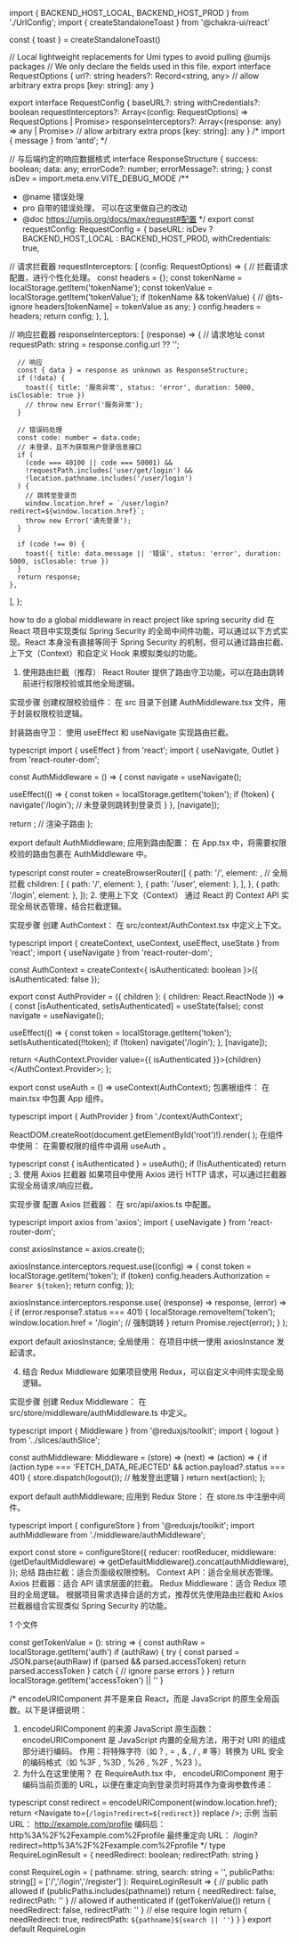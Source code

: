 import { BACKEND_HOST_LOCAL, BACKEND_HOST_PROD } from './UrlConfig';
import { createStandaloneToast } from '@chakra-ui/react'

const { toast } = createStandaloneToast()

// Local lightweight replacements for Umi types to avoid pulling @umijs packages
// We only declare the fields used in this file.
export interface RequestOptions {
  url?: string
  headers?: Record<string, any>
  // allow arbitrary extra props
  [key: string]: any
}

export interface RequestConfig {
  baseURL?: string
  withCredentials?: boolean
  requestInterceptors?: Array<(config: RequestOptions) => RequestOptions | Promise<RequestOptions>>
  responseInterceptors?: Array<(response: any) => any | Promise<any>>
  // allow arbitrary extra props
  [key: string]: any
}
/* import { message } from 'antd'; */

// 与后端约定的响应数据格式
interface ResponseStructure {
  success: boolean;
  data: any;
  errorCode?: number;
  errorMessage?: string;
}
const isDev = import.meta.env.VITE_DEBUG_MODE
/**
 * @name 错误处理
 * pro 自带的错误处理， 可以在这里做自己的改动
 * @doc https://umijs.org/docs/max/request#配置
 */
export const requestConfig: RequestConfig = {
  baseURL: isDev ? BACKEND_HOST_LOCAL : BACKEND_HOST_PROD,
  withCredentials: true,

  // 请求拦截器
  requestInterceptors: [
    (config: RequestOptions) => {
      // 拦截请求配置，进行个性化处理。
      const headers = {};
      const tokenName = localStorage.getItem('tokenName');
      const tokenValue = localStorage.getItem('tokenValue');
      if (tokenName && tokenValue) {
        // @ts-ignore
        headers[tokenName] = tokenValue as any;
      }
      config.headers = headers;
      return config;
    },
  ],

  // 响应拦截器
  responseInterceptors: [
    (response) => {
      // 请求地址
      const requestPath: string = response.config.url ?? '';

      // 响应
      const { data } = response as unknown as ResponseStructure;
      if (!data) {
        toast({ title: '服务异常', status: 'error', duration: 5000, isClosable: true })
        // throw new Error('服务异常');
      }

      // 错误码处理
      const code: number = data.code;
      // 未登录，且不为获取用户登录信息接口
      if (
        (code === 40100 || code === 50001) &&
        !requestPath.includes('user/get/login') &&
        !location.pathname.includes('/user/login')
      ) {
        // 跳转至登录页
        window.location.href = `/user/login?redirect=${window.location.href}`;
        throw new Error('请先登录');
      }

      if (code !== 0) {
        toast({ title: data.message || '错误', status: 'error', duration: 5000, isClosable: true })
      }
      return response;
    },
  ],
};








how to do a global middleware in react project  like spring security did
在 React 项目中实现类似 Spring Security 的全局中间件功能，可以通过以下方式实现。React 本身没有直接等同于 Spring Security 的机制，但可以通过路由拦截、上下文（Context）和自定义 Hook 来模拟类似的功能。

1. 使用路由拦截（推荐）
React Router 提供了路由守卫功能，可以在路由跳转前进行权限校验或其他全局逻辑。

实现步骤
创建权限校验组件： 在 src 目录下创建 AuthMiddleware.tsx 文件，用于封装权限校验逻辑。

封装路由守卫： 使用 useEffect 和 useNavigate 实现路由拦截。

typescript
import { useEffect } from 'react';
import { useNavigate, Outlet } from 'react-router-dom';

const AuthMiddleware = () => {
  const navigate = useNavigate();

  useEffect(() => {
    const token = localStorage.getItem('token');
    if (!token) {
      navigate('/login'); // 未登录则跳转到登录页
    }
  }, [navigate]);

  return <Outlet />; // 渲染子路由
};

export default AuthMiddleware;
应用到路由配置： 在 App.tsx 中，将需要权限校验的路由包裹在 AuthMiddleware 中。

typescript
const router = createBrowserRouter([
  {
    path: '/',
    element: <AuthMiddleware />, // 全局拦截
    children: [
      { path: '/', element: <HomePage /> },
      { path: '/user', element: <UserPage /> },
    ],
  },
  { path: '/login', element: <LoginPage /> },
]);
2. 使用上下文（Context）
通过 React 的 Context API 实现全局状态管理，结合拦截逻辑。

实现步骤
创建 AuthContext： 在 src/context/AuthContext.tsx 中定义上下文。

typescript
import { createContext, useContext, useEffect, useState } from 'react';
import { useNavigate } from 'react-router-dom';

const AuthContext = createContext<{ isAuthenticated: boolean }>({ isAuthenticated: false });

export const AuthProvider = ({ children }: { children: React.ReactNode }) => {
  const [isAuthenticated, setIsAuthenticated] = useState(false);
  const navigate = useNavigate();

  useEffect(() => {
    const token = localStorage.getItem('token');
    setIsAuthenticated(!!token);
    if (!token) navigate('/login');
  }, [navigate]);

  return <AuthContext.Provider value={{ isAuthenticated }}>{children}</AuthContext.Provider>;
};

export const useAuth = () => useContext(AuthContext);
包裹根组件： 在 main.tsx 中包裹 App 组件。

typescript
import { AuthProvider } from './context/AuthContext';

ReactDOM.createRoot(document.getElementById('root')!).render(
  <AuthProvider>
    <App />
  </AuthProvider>
);
在组件中使用： 在需要权限的组件中调用 useAuth 。

typescript
const { isAuthenticated } = useAuth();
if (!isAuthenticated) return <Navigate to="/login" />;
3. 使用 Axios 拦截器
如果项目中使用 Axios 进行 HTTP 请求，可以通过拦截器实现全局请求/响应拦截。

实现步骤
配置 Axios 拦截器： 在 src/api/axios.ts 中配置。

typescript
import axios from 'axios';
import { useNavigate } from 'react-router-dom';

const axiosInstance = axios.create();

axiosInstance.interceptors.request.use((config) => {
  const token = localStorage.getItem('token');
  if (token) config.headers.Authorization = `Bearer ${token}`;
  return config;
});

axiosInstance.interceptors.response.use(
  (response) => response,
  (error) => {
    if (error.response?.status === 401) {
      localStorage.removeItem('token');
      window.location.href = '/login'; // 强制跳转
    }
    return Promise.reject(error);
  }
);

export default axiosInstance;
全局使用： 在项目中统一使用 axiosInstance 发起请求。

4. 结合 Redux Middleware
如果项目使用 Redux，可以自定义中间件实现全局逻辑。

实现步骤
创建 Redux Middleware： 在 src/store/middleware/authMiddleware.ts 中定义。

typescript
import { Middleware } from '@reduxjs/toolkit';
import { logout } from '../slices/authSlice';

const authMiddleware: Middleware = (store) => (next) => (action) => {
  if (action.type === 'FETCH_DATA_REJECTED' && action.payload?.status === 401) {
    store.dispatch(logout()); // 触发登出逻辑
  }
  return next(action);
};

export default authMiddleware;
应用到 Redux Store： 在 store.ts 中注册中间件。

typescript
import { configureStore } from '@reduxjs/toolkit';
import authMiddleware from './middleware/authMiddleware';

export const store = configureStore({
  reducer: rootReducer,
  middleware: (getDefaultMiddleware) => getDefaultMiddleware().concat(authMiddleware),
});
总结
路由拦截：适合页面级权限控制。
Context API：适合全局状态管理。
Axios 拦截器：适合 API 请求层面的拦截。
Redux Middleware：适合 Redux 项目的全局逻辑。
根据项目需求选择合适的方式，推荐优先使用路由拦截和 Axios 拦截器组合实现类似 Spring Security 的功能。

1 个文件









const getTokenValue = (): string => {
  const authRaw = localStorage.getItem('auth')
  if (authRaw) {
    try {
      const parsed = JSON.parse(authRaw)
      if (parsed && parsed.accessToken) return parsed.accessToken
    } catch {
      // ignore parse errors
    }
  }
  return localStorage.getItem('accessToken') || ''
}

/* encodeURIComponent 并不是来自 React，而是 JavaScript 的原生全局函数。以下是详细说明：

1. encodeURIComponent 的来源
JavaScript 原生函数： encodeURIComponent 是 JavaScript 内置的全局方法，用于对 URI 的组成部分进行编码。
作用：将特殊字符（如 ? , = , & , / , # 等）转换为 URL 安全的编码格式（如 %3F , %3D , %26 , %2F , %23 ）。
2. 为什么在这里使用？
在 RequireAuth.tsx 中， encodeURIComponent 用于编码当前页面的 URL，以便在重定向到登录页时将其作为查询参数传递：

typescript
const redirect = encodeURIComponent(window.location.href);
return <Navigate to={`/login?redirect=${redirect}`} replace />;
示例
当前 URL： http://example.com/profile
编码后： http%3A%2F%2Fexample.com%2Fprofile
最终重定向 URL： /login?redirect=http%3A%2F%2Fexample.com%2Fprofile */
type RequireLoginResult = 
 { needRedirect: boolean; redirectPath: string }

const RequireLogin = (
  pathname: string,
  search: string = '',
  publicPaths: string[] = ['/','/login','/register']
): RequireLoginResult => {
  // public path allowed
  if (publicPaths.includes(pathname)) return { needRedirect: false, redirectPath: '' }
  // allowed if authenticated
  if (getTokenValue()) return { needRedirect: false, redirectPath: '' }
  // else require login
  return { needRedirect: true, redirectPath: `${pathname}${search || ''}` }
}
export default RequireLogin
